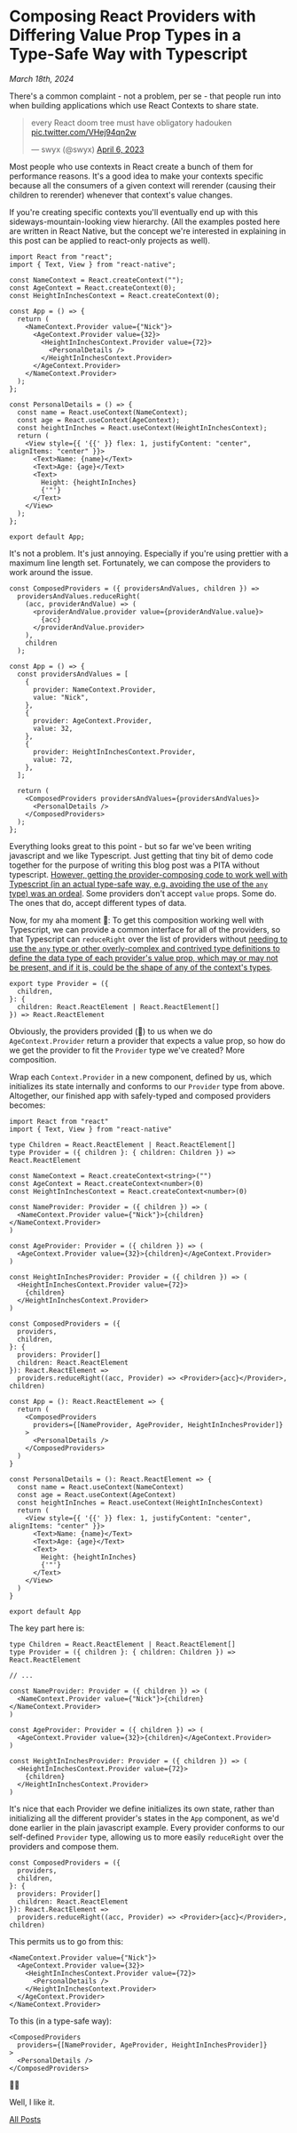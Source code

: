 # Composing React Providers with Differing Value Prop Types in a Type-Safe Way with Typescript

_March 18th, 2024_

There's a common complaint - not a problem, per se - that people run into when building applications which use React Contexts to share state.

<blockquote class="twitter-tweet" data-conversation="none" data-theme="dark"><p lang="en" dir="ltr">every React doom tree must have obligatory hadouken <a href="https://t.co/VHej94qn2w">pic.twitter.com/VHej94qn2w</a></p>&mdash; swyx (@swyx) <a href="https://twitter.com/swyx/status/1644124125148110849?ref_src=twsrc%5Etfw">April 6, 2023</a></blockquote>

Most people who use contexts in React create a bunch of them for performance reasons. It's a good idea to make your contexts specific because all the consumers of a given context will rerender (causing their children to rerender) whenever that context's value changes.

If you're creating specific contexts you'll eventually end up with this sideways-mountain-looking view hierarchy. (All the examples posted here are written in React Native, but the concept we're interested in explaining in this post can be applied to react-only projects as well).

```react
import React from "react";
import { Text, View } from "react-native";

const NameContext = React.createContext("");
const AgeContext = React.createContext(0);
const HeightInInchesContext = React.createContext(0);

const App = () => {
  return (
    <NameContext.Provider value={"Nick"}>
      <AgeContext.Provider value={32}>
        <HeightInInchesContext.Provider value={72}>
          <PersonalDetails />
        </HeightInInchesContext.Provider>
      </AgeContext.Provider>
    </NameContext.Provider>
  );
};

const PersonalDetails = () => {
  const name = React.useContext(NameContext);
  const age = React.useContext(AgeContext);
  const heightInInches = React.useContext(HeightInInchesContext);
  return (
    <View style={{ '{{' }} flex: 1, justifyContent: "center", alignItems: "center" }}>
      <Text>Name: {name}</Text>
      <Text>Age: {age}</Text>
      <Text>
        Height: {heightInInches}
        {'"'}
      </Text>
    </View>
  );
};

export default App;
```

It's not a problem. It's just annoying. Especially if you're using prettier with a maximum line length set. Fortunately, we can compose the providers to work around the issue.

```react
const ComposedProviders = ({ providersAndValues, children }) =>
  providersAndValues.reduceRight(
    (acc, providerAndValue) => (
      <providerAndValue.provider value={providerAndValue.value}>
        {acc}
      </providerAndValue.provider>
    ),
    children
  );

const App = () => {
  const providersAndValues = [
    {
      provider: NameContext.Provider,
      value: "Nick",
    },
    {
      provider: AgeContext.Provider,
      value: 32,
    },
    {
      provider: HeightInInchesContext.Provider,
      value: 72,
    },
  ];

  return (
    <ComposedProviders providersAndValues={providersAndValues}>
      <PersonalDetails />
    </ComposedProviders>
  );
};
```

Everything looks great to this point - but so far we've been writing javascript and we like Typescript. Just getting that tiny bit of demo code together for the purpose of writing this blog post was a PITA without typescript. [However, getting the provider-composing code to work well with Typescript (in an actual type-safe way, e.g. avoiding the use of the `any` type) was an ordeal](https://stackoverflow.com/questions/78176284/composing-react-providers-with-value-props-in-typescript). Some providers don't accept `value` props. Some do. The ones that do, accept different types of data.

Now, for my aha moment 🙇: To get this composition working well with Typescript, we can provide a common interface for all of the providers, so that Typescript can `reduceRight` over the list of providers without [needing to use the `any` type or other overly-complex and contrived type definitions to define the data type of each provider's value prop, which may or may not be present, and if it is, could be the shape of any of the context's types](https://stackoverflow.com/a/77152168/1137752).

```react
export type Provider = ({
  children,
}: {
  children: React.ReactElement | React.ReactElement[]
}) => React.ReactElement
```

Obviously, the providers provided (🤦) to us when we do `AgeContext.Provider` return a provider that expects a value prop, so how do we get the provider to fit the `Provider` type we've created? More composition.

Wrap each `Context.Provider` in a new component, defined by us, which initializes its state internally and conforms to our `Provider` type from above. Altogether, our finished app with safely-typed and composed providers becomes:

```react
import React from "react"
import { Text, View } from "react-native"

type Children = React.ReactElement | React.ReactElement[]
type Provider = ({ children }: { children: Children }) => React.ReactElement

const NameContext = React.createContext<string>("")
const AgeContext = React.createContext<number>(0)
const HeightInInchesContext = React.createContext<number>(0)

const NameProvider: Provider = ({ children }) => (
  <NameContext.Provider value={"Nick"}>{children}</NameContext.Provider>
)

const AgeProvider: Provider = ({ children }) => (
  <AgeContext.Provider value={32}>{children}</AgeContext.Provider>
)

const HeightInInchesProvider: Provider = ({ children }) => (
  <HeightInInchesContext.Provider value={72}>
    {children}
  </HeightInInchesContext.Provider>
)

const ComposedProviders = ({
  providers,
  children,
}: {
  providers: Provider[]
  children: React.ReactElement
}): React.ReactElement =>
  providers.reduceRight((acc, Provider) => <Provider>{acc}</Provider>, children)

const App = (): React.ReactElement => {
  return (
    <ComposedProviders
      providers={[NameProvider, AgeProvider, HeightInInchesProvider]}
    >
      <PersonalDetails />
    </ComposedProviders>
  )
}

const PersonalDetails = (): React.ReactElement => {
  const name = React.useContext(NameContext)
  const age = React.useContext(AgeContext)
  const heightInInches = React.useContext(HeightInInchesContext)
  return (
    <View style={{ '{{' }} flex: 1, justifyContent: "center", alignItems: "center" }}>
      <Text>Name: {name}</Text>
      <Text>Age: {age}</Text>
      <Text>
        Height: {heightInInches}
        {'"'}
      </Text>
    </View>
  )
}

export default App
```

The key part here is:

```react
type Children = React.ReactElement | React.ReactElement[]
type Provider = ({ children }: { children: Children }) => React.ReactElement

// ...

const NameProvider: Provider = ({ children }) => (
  <NameContext.Provider value={"Nick"}>{children}</NameContext.Provider>
)

const AgeProvider: Provider = ({ children }) => (
  <AgeContext.Provider value={32}>{children}</AgeContext.Provider>
)

const HeightInInchesProvider: Provider = ({ children }) => (
  <HeightInInchesContext.Provider value={72}>
    {children}
  </HeightInInchesContext.Provider>
)
```

It's nice that each Provider we define initializes its own state, rather than initializing all the different provider's states in the `App` component, as we'd done earlier in the plain javascript example. Every provider conforms to our self-defined `Provider` type, allowing us to more easily `reduceRight` over the providers and compose them.

```react
const ComposedProviders = ({
  providers,
  children,
}: {
  providers: Provider[]
  children: React.ReactElement
}): React.ReactElement =>
  providers.reduceRight((acc, Provider) => <Provider>{acc}</Provider>, children)
```

This permits us to go from this:

```react
<NameContext.Provider value={"Nick"}>
  <AgeContext.Provider value={32}>
    <HeightInInchesContext.Provider value={72}>
      <PersonalDetails />
    </HeightInInchesContext.Provider>
  </AgeContext.Provider>
</NameContext.Provider>
```

To this (in a type-safe way):

```react
<ComposedProviders
  providers={[NameProvider, AgeProvider, HeightInInchesProvider]}
>
  <PersonalDetails />
</ComposedProviders>
```

🥳🍾

Well, I like it.

[All Posts](/README.md)
